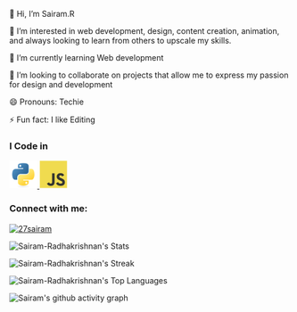 👋 Hi, I’m Sairam.R

👀 I’m interested in web development, design, content creation, animation, and always looking to learn from others to upscale my skills.

🌱 I’m currently learning Web development 

💞️ I’m looking to collaborate on projects that allow me to express my passion for design and development

😄 Pronouns: Techie

⚡ Fun fact: I like Editing 

<h3>I Code in</h3
<p><a href="https://www.python.org" target="_blank" rel="noreferrer"> <img src="https://raw.githubusercontent.com/devicons/devicon/master/icons/python/python-original.svg" alt="python" width="50" height="50"/> </a>          <a href="https://developer.mozilla.org/en-US/docs/Web/JavaScript" target="_blank" rel="noreferrer"> <img src="https://raw.githubusercontent.com/devicons/devicon/master/icons/javascript/javascript-original.svg" alt="javascript" width="50" height="50"/> </a>

</p>


<h3 align="left">Connect with me:</h3>
<p align="left">
<a href="https://www.hackerrank.com/profile/27sairam"  target=”_blank”  > <img align="center" src="https://raw.githubusercontent.com/rahuldkjain/github-profile-readme-generator/master/src/images/icons/Social/hackerrank.svg" alt="27sairam" height="100" width="75" /></a>
</p>


![Sairam-Radhakrishnan's Stats](https://github-readme-stats.vercel.app/api?username=Sairam-Radhakrishnan&theme=vue-dark&show_icons=true&hide_border=true&count_private=false)

![Sairam-Radhakrishnan's Streak](https://github-readme-streak-stats.herokuapp.com/?user=Sairam-Radhakrishnan&theme=vue-dark&hide_border=true)

![Sairam-Radhakrishnan's Top Languages](https://github-readme-stats.vercel.app/api/top-langs/?username=Sairam-Radhakrishnan&theme=vue-dark&show_icons=true&hide_border=true&layout=compact)


![Sairam's github activity graph](https://github-readme-activity-graph.vercel.app/graph?username=Sairam-Radhakrishnan&bg_color=000000&color=d7c3fe&line=a4c6bc&point=a98989&area=true&hide_border=true)

<!---
Sairam-Radhakrishnan/Sairam-Radhakrishnan is a ✨ special ✨ repository because its `README.md` (this file) appears on your GitHub profile.
You can click the Preview link to take a look at your changes.
--->
